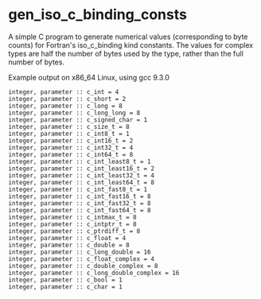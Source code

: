 # gen_iso_c_binding_consts
A simple C program to generate numerical values (corresponding to byte counts) for Fortran's iso_c_binding kind constants.
The values for complex types are half the number of bytes used by the type, rather than the full number of bytes.

Example output on x86_64 Linux, using gcc 9.3.0

```
integer, parameter :: c_int = 4
integer, parameter :: c_short = 2
integer, parameter :: c_long = 8
integer, parameter :: c_long_long = 8
integer, parameter :: c_signed_char = 1
integer, parameter :: c_size_t = 8
integer, parameter :: c_int8_t = 1
integer, parameter :: c_int16_t = 2
integer, parameter :: c_int32_t = 4
integer, parameter :: c_int64_t = 8
integer, parameter :: c_int_least8_t = 1
integer, parameter :: c_int_least16_t = 2
integer, parameter :: c_int_least32_t = 4
integer, parameter :: c_int_least64_t = 8
integer, parameter :: c_int_fast8_t = 1
integer, parameter :: c_int_fast16_t = 8
integer, parameter :: c_int_fast32_t = 8
integer, parameter :: c_int_fast64_t = 8
integer, parameter :: c_intmax_t = 8
integer, parameter :: c_intptr_t = 8
integer, parameter :: c_ptrdiff_t = 8
integer, parameter :: c_float = 4
integer, parameter :: c_double = 8
integer, parameter :: c_long_double = 16
integer, parameter :: c_float_complex = 4
integer, parameter :: c_double_complex = 8
integer, parameter :: c_long_double_complex = 16
integer, parameter :: c_bool = 1
integer, parameter :: c_char = 1
```

